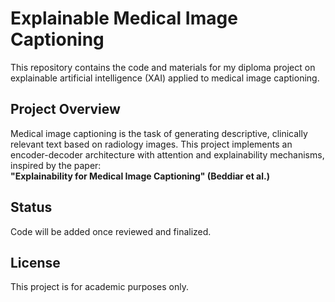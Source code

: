# Explainable Medical Image Captioning

This repository contains the code and materials for my diploma project on explainable artificial intelligence (XAI) applied to medical image captioning.

## Project Overview
Medical image captioning is the task of generating descriptive, clinically relevant text based on radiology images. This project implements an encoder-decoder architecture with attention and explainability mechanisms, inspired by the paper:  
**"Explainability for Medical Image Captioning" (Beddiar et al.)**

## Status
Code will be added once reviewed and finalized.


## License
This project is for academic purposes only.
